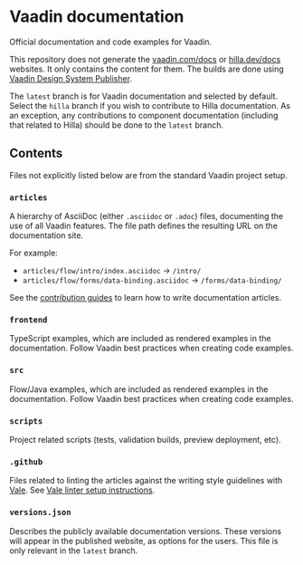 # Vaadin documentation

Official documentation and code examples for Vaadin.

This repository does not generate the [vaadin.com/docs](https://vaadin.com/docs) or [hilla.dev/docs](https://hilla.dev/docs) websites. It only contains the content for them. The builds are done using [Vaadin Design System Publisher](https://vaadin.com/design-system-publisher).

The `latest` branch is for Vaadin documentation and selected by default. Select the `hilla` branch if you wish to contribute to Hilla documentation.
As an exception, any contributions to component documentation (including that related to Hilla) should be done to the `latest` branch.

## Contents

Files not explicitly listed below are from the standard Vaadin project setup.

### `articles`

A hierarchy of AsciiDoc (either `.asciidoc` or `.adoc`) files, documenting the use of all Vaadin features. The file path defines the resulting URL on the documentation site.

For example:

- `articles/flow/intro/index.asciidoc` → `/intro/`
- `articles/flow/forms/data-binding.asciidoc` → `/forms/data-binding/`

See the [contribution guides](https://vaadin.com/docs/latest/contributing-docs/overview) to learn how to write documentation articles.

### `frontend`

TypeScript examples, which are included as rendered examples in the documentation. Follow Vaadin best practices when creating code examples.

### `src`

Flow/Java examples, which are included as rendered examples in the documentation. Follow Vaadin best practices when creating code examples.

### `scripts`

Project related scripts (tests, validation builds, preview deployment, etc).

### `.github`

Files related to linting the articles against the writing style guidelines with [Vale](https://docs.errata.ai/vale/about). See [Vale linter setup instructions](https://vaadin.com/docs/latest/contributing-docs/authoring/editing-tools/#vale).

### `versions.json`

Describes the publicly available documentation versions. These versions will appear in the published website, as options for the users. This file is only relevant in the `latest` branch.
